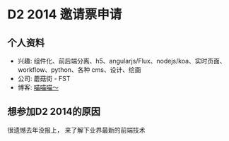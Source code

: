 # D2 2014 邀请票申请

## 个人资料

- 兴趣: 组件化、前后端分离、h5、angularjs/Flux、nodejs/koa、实时页面、workflow、python、各种 cms、设计、绘画
- 公司: 蘑菇街 - FST
- 博客: [喵喵喵～](http://blog.tool.im)

## 想参加D2 2014的原因

很遗憾去年没报上，
来了解下业界最新的前端技术
